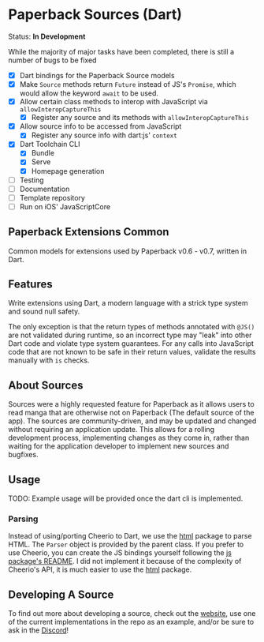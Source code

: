 # Paperback Sources (Dart)

Status: **In Development**

While the majority of major tasks have been completed, there is still a number of bugs to be fixed

- [x] Dart bindings for the Paperback Source models
- [x] Make `Source` methods return `Future` instead of JS's `Promise`, which would allow the keyword
      `await` to be used.
- [x] Allow certain class methods to interop with JavaScript via `allowInteropCaptureThis`
  - [x] Register any source and its methods with `allowInteropCaptureThis`
- [x] Allow source info to be accessed from JavaScript
  - [x] Register any source info with dart:js' `context`
- [x] Dart Toolchain CLI
  - [x] Bundle
  - [x] Serve
  - [x] Homepage generation
- [ ] Testing
- [ ] Documentation
- [ ] Template repository
- [ ] Run on iOS' JavaScriptCore

## Paperback Extensions Common

Common models for extensions used by Paperback v0.6 - v0.7, written in Dart.

## Features

Write extensions using Dart, a modern language with a strick type system and sound null safety.

The only exception is that the return types of methods annotated with `@JS()` are not validated
during runtime, so an incorrect type may "leak" into other Dart code and violate type system guarantees.
For any calls into JavaScript code that are not known to be safe in their return values, validate
the results manually with `is` checks.

## About Sources

Sources were a highly requested feature for Paperback as it allows users to read manga that are otherwise
not on Paperback (The default source of the app). The sources are community-driven, and may be updated
and changed without requiring an application update. This allows for a rolling development process,
implementing changes as they come in, rather than waiting for the application developer to implement new
sources and bugfixes.

## Usage

TODO: Example usage will be provided once the dart cli is implemented.

### Parsing

Instead of using/porting Cheerio to Dart, we use the [html](https://pub.dev/packages/html) package to
parse HTML. The `Parser` object is provided by the parent class. If you prefer to use Cheerio, you can create the JS bindings yourself following the
[js package's README](https://pub.dev/packages/js). I did not implement it because of the complexity
of Cheerio's API, it is much easier to use the [html](https://pub.dev/packages/html) package.

## Developing A Source

To find out more about developing a source, check out the
[website](https://paperback.moe/help/contribution/extension-development/), use one of the current
implementations in the repo as an example, and/or be sure to ask in the [Discord](https://discord.gg/Ny83JV3)!
